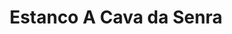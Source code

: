 ---
title: "Estanco A Cava da Senra"
url: /santiago-de-compostela/estanco-a-cava-da-senra/
shop: Tabak
---